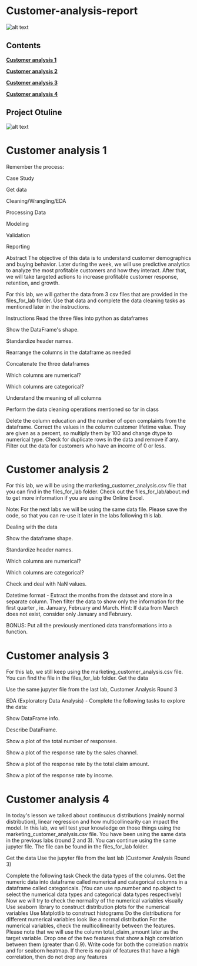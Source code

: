 # Customer-analysis-report

![alt text](https://github.com/petergeorge649/Customer-analysis-EDA/blob/main/png/37075125.jpg)

## **Contents**

**[Customer analysis 1](#customer-analysis-1)**

**[Customer analysis 2](#customer-analysis-2)**

**[Customer analysis 3](#customer-analysis-3)**

**[Customer analysis 4](#customer-analysis-4)**

## Project Otuline

![alt text](https://github.com/petergeorge649/Customer-analysis-EDA/blob/main/png/work.png)

# Customer analysis 1

Remember the process:

Case Study

Get data

Cleaning/Wrangling/EDA

Processing Data

Modeling

Validation

Reporting

Abstract
The objective of this data is to understand customer demographics and buying behavior. Later during the week, we will use predictive analytics to analyze the most profitable customers and how they interact. After that, we will take targeted actions to increase profitable customer response, retention, and growth.

For this lab, we will gather the data from 3 csv files that are provided in the files_for_lab folder. Use that data and complete the data cleaning tasks as mentioned later in the instructions.

Instructions
Read the three files into python as dataframes

Show the DataFrame's shape.

Standardize header names.

Rearrange the columns in the dataframe as needed

Concatenate the three dataframes

Which columns are numerical?

Which columns are categorical?

Understand the meaning of all columns

Perform the data cleaning operations mentioned so far in class

Delete the column education and the number of open complaints from the dataframe.
Correct the values in the column customer lifetime value. They are given as a percent, so multiply them by 100 and change dtype to numerical type.
Check for duplicate rows in the data and remove if any.
Filter out the data for customers who have an income of 0 or less.

# Customer analysis 2

For this lab, we will be using the marketing_customer_analysis.csv file that you can find in the files_for_lab folder. Check out the files_for_lab/about.md to get more information if you are using the Online Excel.

Note: For the next labs we will be using the same data file. Please save the code, so that you can re-use it later in the labs following this lab.

Dealing with the data

Show the dataframe shape.

Standardize header names.

Which columns are numerical?

Which columns are categorical?

Check and deal with NaN values.

Datetime format - Extract the months from the dataset and store in a separate column. Then filter the data to show only the information for the first quarter , ie. January, February and March. Hint: If data from March does not exist, consider only January and February.

BONUS: Put all the previously mentioned data transformations into a function.

# Customer analysis 3

For this lab, we still keep using the marketing_customer_analysis.csv file. You can find the file in the files_for_lab folder.
Get the data

Use the same jupyter file from the last lab, Customer Analysis Round 3

EDA (Exploratory Data Analysis) - Complete the following tasks to explore the data:

Show DataFrame info.

Describe DataFrame.

Show a plot of the total number of responses.

Show a plot of the response rate by the sales channel.

Show a plot of the response rate by the total claim amount.

Show a plot of the response rate by income.

# Customer analysis 4

In today's lesson we talked about continuous distributions (mainly normal distribution), linear regression and how multicollinearity can impact the model. In this lab, we will test your knowledge on those things using the marketing_customer_analysis.csv file. You have been using the same data in the previous labs (round 2 and 3). You can continue using the same jupyter file. The file can be found in the files_for_lab folder.

Get the data
Use the jupyter file from the last lab (Customer Analysis Round 3)

Complete the following task
Check the data types of the columns. Get the numeric data into dataframe called numerical and categorical columns in a dataframe called categoricals. (You can use np.number and np.object to select the numerical data types and categorical data types respectively)
Now we will try to check the normality of the numerical variables visually
Use seaborn library to construct distribution plots for the numerical variables
Use Matplotlib to construct histograms
Do the distributions for different numerical variables look like a normal distribution
For the numerical variables, check the multicollinearity between the features. Please note that we will use the column total_claim_amount later as the target variable.
Drop one of the two features that show a high correlation between them (greater than 0.9). Write code for both the correlation matrix and for seaborn heatmap. If there is no pair of features that have a high correlation, then do not drop any features
